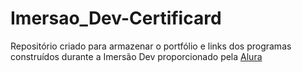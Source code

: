 # Imersao_Dev-Certificard
Repositório criado para armazenar o portfólio e links dos programas construídos durante a Imersão Dev proporcionado pela <a href="https://www.alura.com.br/"> Alura<a>
